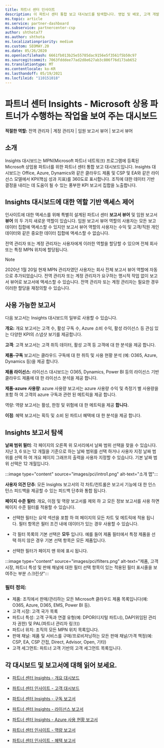 ```yaml
---
title: 파트너 센터 인사이트
description: 이 파트너 센터 통합 보고 대시보드를 탐색합니다. 영업 및 배포, 고객 개발 등을 위해 KPI에서 수행하는 방법을 확인합니다.
ms.topic: article
ms.service: partner-dashboard
ms.subservice: partnercenter-csp
author: shthota77
ms.author: shthota
ms.localizationpriority: medium
ms.custom: SEOMAY.20
ms.date: 05/26/2020
ms.openlocfilehash: 6661fb013b25e55785dac9156e5f3561f5b50c97
ms.sourcegitcommit: 7063fdddee77ad2d8e627ab3c806f76d173ab652
ms.translationtype: MT
ms.contentlocale: ko-KR
ms.lasthandoff: 05/19/2021
ms.locfileid: "110151018"
---
```

# <a name="partner-center-insights---a-dashboard-that-shows-how-a-microsoft-commercial-partner-is-doing"></a>파트너 센터 Insights - Microsoft 상용 파트너가 수행하는 작업을 보여 주는 대시보드

**적절한 역할:** 전역 관리자 | 계정 관리자 | 임원 보고서 뷰어 | 보고서 뷰어

## <a name="introduction"></a>소개

Insights 대시보드는 MPN(Microsoft 파트너 네트워크) 프로그램에 등록된 Microsoft 상업용 파트너를 위한 파트너 센터 통합 보고 대시보드입니다. Insights 대시보드는 Office, Azure, Dynamics와 같은 클라우드 제품 및 CSP 및 EA와 같은 라이선스 모델에서 KPI(핵심 성과 지표)를 360도로 표시합니다. 조직에 대한 데이터 기반 결정을 내리는 데 도움이 될 수 있는 풍부한 KPI 보고서 집합을 노출합니다. 

## <a name="role-based-access-control-to-the-insights-dashboard"></a>Insights 대시보드에 대한 역할 기반 액세스 제어

인사이트에 대한 액세스를 위해 특별히 설계된 파트너 센터 **보고서 뷰어** 및 임원 보고서 **뷰어** 의 두 가지 새로운 역할이 있습니다. 임원 보고서 뷰어 역할의 사용자는 모든 보고 데이터 집합에 액세스할 수 있지만 보고서 뷰어 역할의 사용자는 수익 및 고객/직원 개인 데이터와 같은 중요한 데이터 집합에 액세스할 수 없습니다. 

전역 관리자 또는 계정 관리자는 사용자에게 이러한 역할을 할당할 수 있으며 전체 회사 또는 특정 MPN 위치에 할당됩니다.  

>[!Note] 
>2020년 1월 20일 현재 MPN 관리자였던 사용자는 회사 전체 보고서 뷰어 역할에 자동으로 추가되었습니다. 전역 관리자 또는 계정 관리자가 요구하는 명시적 작업 없이 보고서 뷰어로 보고서에 액세스할 수 있습니다. 전역 관리자 또는 계정 관리자는 필요한 경우 이러한 할당을 재정의할 수 있습니다. 

## <a name="reports-available"></a>사용 가능한 보고서

다음 보고서는 Insights 대시보드의 일부로 사용할 수 있습니다.

**개요:** 개요 보고서는 고객 수, 활성 구독 수, Azure 소비 수익, 활성 라이선스 등 관심 있는 다양한 KPI의 스냅샷 보기를 제공합니다.

**고객**: 고객 보고서는 고객 취득 데이터, 활성 고객 등 고객에 대 한 분석을 제공 합니다.

**제품-구독** 보고서는 클라우드 구독에 대 한 취득 및 사용 현황 분석 (예: O365, Azure, Dynamics 등)을 제공 합니다.

**제품 라이선스**: 라이선스 대시보드는 O365, Dynamics, Power BI 등의 라이선스 기반 클라우드 제품에 대 한 라이선스 분석을 제공 합니다.

**제품-azure 사용량**: azure 사용량 보고서는 azure 사용량 수익 및 측정기 별 사용량을 포함 하 여 고객의 azure 구독과 관련 된 메트릭을 제공 합니다.

역량: 역량 보고서는 활성, 한정 및 위험에 대 한 메트릭을 제공 **합니다.**

**이점**: 혜택 보고서는 획득 및 소비 된 파트너 혜택에 대 한 분석을 제공 합니다.

## <a name="navigating-the-insights-reports"></a>Insights 보고서 탐색

**날짜 범위 필터**: 각 페이지의 오른쪽 위 모서리에서 날짜 범위 선택을 찾을 수 있습니다. 지난 3, 6 또는 12 개월을 기준으로 하는 날짜 범위를 선택 하거나 사용자 지정 날짜 범위를 선택 하 여 개요 페이지 그래프의 출력을 사용자 지정할 수 있습니다. 기본 날짜 범위 선택은 12 개월입니다. 

:::image type="content" source="images/pci/intro1.png" alt-text="소개 맵":::

**사용자 의견 단추**: 모든 Insights 보고서의 각 차트/컨트롤은 보고서 기능에 대 한 인스턴스 피드백을 제공할 수 있는 피드백 단추와 통합 됩니다. 

 
**페이지 수준 필터**: 개요, 이점 및 역량 보고서를 제외 하 고 모든 정보 보고서를 사용 하면 페이지 수준 필터를 적용할 수 있습니다. 

- 선택한 필터는 요약 섹션을 포함 하 여 페이지의 모든 차트 및 메트릭에 적용 됩니다. 필터 항목은 필터 조건 내에 데이터가 있는 경우 사용할 수 있습니다. 

- 각 필터 목록의 기본 선택은 **모두** 입니다. 예를 들어 제품 필터에서 특정 제품을 선택 하지 않은 경우 기본 선택 항목은 모든 제품입니다.

- 선택한 필터가 페이지 맨 위에 표시 됩니다. 

:::image type="content" source="images/pci/filters.png" alt-text="제품, 고객 시장, 파트너 특성 및 판매 채널에 대한 필터 선택 항목이 있는 적용된 필터 표시줄을 보여주는 부분 스크린샷":::

### <a name="filters-definitions"></a>필터 정의:

- 제품: 조직에서 판매/관리하는 모든 Microsoft 클라우드 제품 목록입니다(예: O365, Azure, D365, EMS, Power BI 등).
- 고객 시장: 고객 국가 목록
- 파트너 특성: 고객 구독과 연결 유형(예: DPOR(디지털 파트너), DAP(위임된 관리자 권한) 및 PAL(파트너 관리자 링크)) 
- 파트너 위치: 조직의 모든 MPN 위치 목록입니다.
- 판매 채널: 제품 및 서비스를 구매/프로비저닝하는 모든 판매 채널/가격 책정(예: CSP, EA, CSP 간접, Direct, Advisor, Open, 기타)
- 고객 세그먼트: 파트너 고객 기반의 고객 세그먼트 목록입니다.

## <a name="read-about-each-of-the-dashboards-and-reports"></a>각 대시보드 및 보고서에 대해 읽어 보세요.

- [파트너 센터 Insights - 개요 대시보드](pci-overview-report.md)

- [파트너 센터 인사이트 - 고객 대시보드](pci-customer-report.md)

- [파트너 센터 Insights - 구독 보고서](pci-product-subscriptions-report.md)

- [파트너 센터 Insights - 라이선스 보고서](pci-product-licenses-report.md)

- [파트너 센터 Insights - Azure 사용 현황 보고서](pci-azure-usage-report.md)

- [파트너 센터 인사이트 - 역량 보고서](pci-competencies-report.md)

- [파트너 센터 인사이트 - 혜택 보고서](pci-benefits-report.md)
